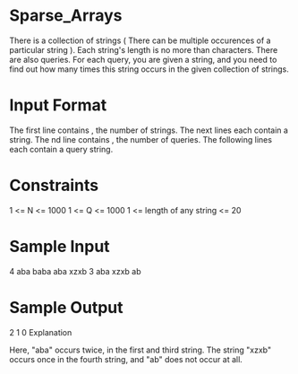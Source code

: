 # Sparse_Arrays
There is a collection of  strings ( There can be multiple occurences of a particular string ). Each string's length is no more than  characters. There are also  queries. For each query, you are given a string, and you need to find out how many times this string occurs in the given collection of  strings.

# Input Format

The first line contains , the number of strings.
The next  lines each contain a string.
The nd line contains , the number of queries.
The following  lines each contain a query string.

# Constraints
1 <= N <= 1000
1 <= Q <= 1000
1 <= length of any string <= 20
 
# Sample Input

4
aba
baba
aba
xzxb
3
aba
xzxb
ab

# Sample Output

2
1
0
Explanation

Here, "aba" occurs twice, in the first and third string. The string "xzxb" occurs once in the fourth string, and "ab" does not occur at all.
